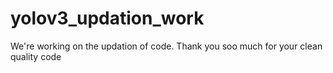 # yolov3_updation_work


We're working on the updation of code.
Thank you soo much for your clean quality code
